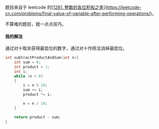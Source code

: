 题目来自于 leetcode 的[[1281. 整数的各位积和之差](https://leetcode-cn.com/problems/subtract-the-product-and-sum-of-digits-of-an-integer/)](https://leetcode-cn.com/problems/final-value-of-variable-after-performing-operations/)。

不算难的题目，就一点点技巧。

#### 我的解法

通过对十取余获得最低位的数字，通过对十作除法消掉最低位。

```c
int subtractProductAndSum(int n){
    int sum = 0;
    int product = 1;
    int i;
    while (n > 0)
    {
        i = n % 10;
        sum += i;
        product *= i;

        n = n / 10;
    }

    return product - sum;
}
```

